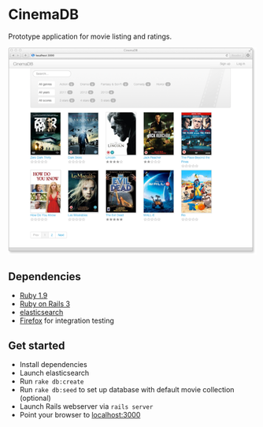 # CinemaDB

Prototype application for movie listing and ratings.

![Screenshot of main movie listing page](https://github.com/olavolav/CinemaDB/raw/master/screenshot.png)


## Dependencies

- [Ruby 1.9](http://www.ruby-lang.org/)
- [Ruby on Rails 3](http://rubyonrails.org/)
- [elasticsearch](http://www.elasticsearch.org/)
- [Firefox](http://www.mozilla.org/firefox/) for integration testing

## Get started

- Install dependencies
- Launch elasticsearch
- Run `rake db:create`
- Run `rake db:seed` to set up database with default movie collection (optional)
- Launch Rails webserver via `rails server`
- Point your browser to [localhost:3000](http://localhost:3000)
